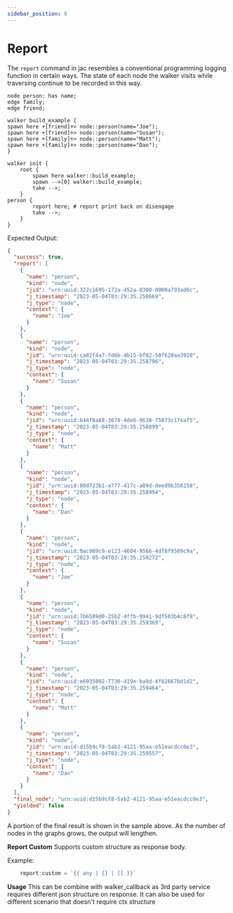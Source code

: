 ```yaml
---
sidebar_position: 8
---
```


# Report

The `report` command in jac resembles a conventional programming logging function in certain ways. The state of each node the walker visits while traversing continue to be recorded in this way.

```jac
node person: has name;
edge family;
edge friend;

walker build_example {
spawn here +[friend]+> node::person(name="Joe");
spawn here +[friend]+> node::person(name="Susan");
spawn here +[family]+> node::person(name="Matt");
spawn here +[family]+> node::person(name="Dan");
}

walker init {
    root {
        spawn here walker::build_example;
        spawn -->[0] walker::build_example;
        take -->;
    }
person {
        report here; # report print back on disengage
        take -->;
    }
}
```
Expected Output:

```json
{
  "success": true,
  "report": [
    {
      "name": "person",
      "kind": "node",
      "jid": "urn:uuid:322c1695-172a-452a-8300-8000a793ad6c",
      "j_timestamp": "2023-05-04T03:29:35.258669",
      "j_type": "node",
      "context": {
        "name": "Joe"
      }
    },
    {
      "name": "person",
      "kind": "node",
      "jid": "urn:uuid:ca82f4a7-fd6b-4b15-bf82-58f620aa3920",
      "j_timestamp": "2023-05-04T03:29:35.258796",
      "j_type": "node",
      "context": {
        "name": "Susan"
      }
    },
    {
      "name": "person",
      "kind": "node",
      "jid": "urn:uuid:b44f0a68-3678-4de6-9638-75073c17eaf5",
      "j_timestamp": "2023-05-04T03:29:35.258899",
      "j_type": "node",
      "context": {
        "name": "Matt"
      }
    },
    {
      "name": "person",
      "kind": "node",
      "jid": "urn:uuid:80d723b1-a777-417c-a09d-deed9b356158",
      "j_timestamp": "2023-05-04T03:29:35.258994",
      "j_type": "node",
      "context": {
        "name": "Dan"
      }
    },
    {
      "name": "person",
      "kind": "node",
      "jid": "urn:uuid:9ac989c9-e123-4604-9566-4df8f9509c9a",
      "j_timestamp": "2023-05-04T03:29:35.259272",
      "j_type": "node",
      "context": {
        "name": "Joe"
      }
    },
    {
      "name": "person",
      "kind": "node",
      "jid": "urn:uuid:7b6589d0-25b2-4ffb-9941-9df503b4c6f9",
      "j_timestamp": "2023-05-04T03:29:35.259369",
      "j_type": "node",
      "context": {
        "name": "Susan"
      }
    },
    {
      "name": "person",
      "kind": "node",
      "jid": "urn:uuid:e6935002-7730-419e-ba9d-4f82667bd1d2",
      "j_timestamp": "2023-05-04T03:29:35.259464",
      "j_type": "node",
      "context": {
        "name": "Matt"
      }
    },
    {
      "name": "person",
      "kind": "node",
      "jid": "urn:uuid:d15b9cf8-5ab2-4121-95aa-e51eacdcc0e3",
      "j_timestamp": "2023-05-04T03:29:35.259557",
      "j_type": "node",
      "context": {
        "name": "Dan"
      }
    }
  ],
  "final_node": "urn:uuid:d15b9cf8-5ab2-4121-95aa-e51eacdcc0e3",
  "yielded": false
}
```
A portion of the final result is shown in the sample above. As the number of nodes in the graphs grows, the output will lengthen.

**Report Custom**
Supports custom structure as response body.

Example:

```js
    report:custom = `{{ any | {} | [] }}`
```

**Usage**
This can be combine with walker_callback as 3rd party service requires different json structure on response.
It can also be used for different scenario that doesn't require ctx structure